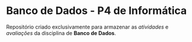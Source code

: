 # Banco de Dados - P4 de Informática
 Repositório criado exclusivamente para armazenar as *atividades* e *avaliações* da disciplina de **Banco de Dados**.
